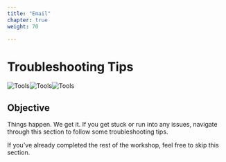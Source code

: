 ```yaml
---
title: "Email"
chapter: true
weight: 70

---
```


# Troubleshooting Tips

![Tools](/images/tools1.jpg)![Tools](/images/tools2.jpg)![Tools](/images/tools3.jpg)

## Objective
Things happen. We get it. If you get stuck or run into any issues, navigate through this section to follow some troubleshooting tips.

If you've already completed the rest of the workshop, feel free to skip this section.